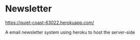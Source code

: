 # Newsletter

https://quiet-coast-63022.herokuapp.com/

A email newsletter system using heroku to host the server-side
